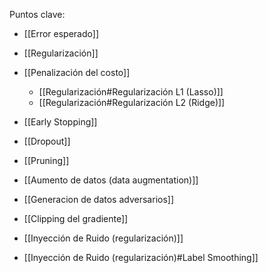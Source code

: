 Puntos clave:
- [[Error esperado]]
- [[Regularización]]

- [[Penalización del costo]]
	- [[Regularización#Regularización L1 (Lasso)]]
	- [[Regularización#Regularización L2 (Ridge)]]
- [[Early Stopping]]
- [[Dropout]]
- [[Pruning]]
- [[Aumento de datos (data augmentation)]]
- [[Generacion de datos adversarios]]
- [[Clipping del gradiente]]
- [[Inyección de Ruido (regularización)]]
- [[Inyección de Ruido (regularización)#Label Smoothing]]